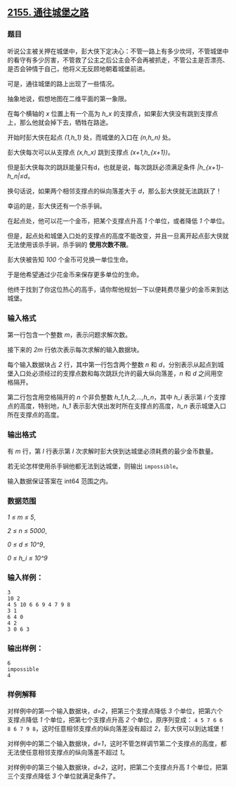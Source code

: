 ## [2155. 通往城堡之路](https://www.acwing.com/problem/content/2157/)

### 题目

听说公主被关押在城堡中，彭大侠下定决心：不管一路上有多少坎坷，不管城堡中的看守有多少厉害，不管救了公主之后公主会不会再被抓走，不管公主是否漂亮、是否会钟情于自己，他将义无反顾地朝着城堡前进。

可是，通往城堡的路上出现了一些情况。

抽象地说，假想地图在二维平面的第一象限。

在每个横轴的 *x* 位置上有一个高为 *h_x* 的支撑点，如果彭大侠没有跳到支撑点上，那么他就会掉下去，牺牲在路途。

开始时彭大侠在起点 *(1,h_1)* 处，而城堡的入口在 *(n,h_n)* 处。

彭大侠每次可以从支撑点 *(x,h_x)* 跳到支撑点 *(x+1,h_{x+1})*。

但是彭大侠每次的跳跃能量只有d，也就是说，每次跳跃必须满足条件 *|h_{x+1}-h_n|≤d*。

换句话说，如果两个相邻支撑点的纵向落差大于 *d*，那么彭大侠就无法跳跃了！

幸运的是，彭大侠还有一个杀手锏。

在起点处，他可以花一个金币，把某个支撑点升高 *1* 个单位，或者降低 *1* 个单位。

但是，起点处和城堡入口处的支撑点的高度不能改变，并且一旦离开起点彭大侠就无法使用该杀手锏，杀手锏的 **使用次数不限**。

彭大侠被告知 *100* 个金币可兑换一单位生命。

于是他希望通过少花金币来保存更多单位的生命。

他终于找到了你这位热心的高手，请你帮他规划一下以便耗费尽量少的金币来到达城堡。

### 输入格式

第一行包含一个整数 *m*，表示问题求解次数。

接下来的 *2m* 行依次表示每次求解的输入数据块。

每个输入数据块占 *2* 行，其中第一行包含两个整数 *n* 和 *d*，分别表示从起点到城堡入口处必须经过的支撑点数和每次跳跃允许的最大纵向落差，*n* 和 *d* 之间用空格隔开。

第二行包含用空格隔开的 *n* 个非负整数 *h_1,h_2,…,h_n*，其中 *h_i* 表示第 *i* 个支撑点的高度，特别地，*h_1* 表示彭大侠出发时所在支撑点的高度，*h_n* 表示城堡入口所在支撑点的高度。

### 输出格式

有 *m* 行，第 *I* 行表示第 *I* 次求解时彭大侠到达城堡必须耗费的最少金币数量。

若无论怎样使用杀手锏他都无法到达城堡，则输出 `impossible`。

输入数据保证答案在 int64 范围之内。

### 数据范围

*1 ≤ m ≤ 5*,

*2 ≤ n ≤ 5000*,

*0 ≤ d ≤ 10^9*,

*0 ≤ h_i ≤ 10^9*

### 输入样例：

```
3
10 2
4 5 10 6 6 9 4 7 9 8
3 1
6 4 0
4 2
3 0 6 3
```

### 输出样例：

```
6
impossible
4
```

### 样例解释

对样例中的第一个输入数据块，*d=2*，把第三个支撑点降低 *3* 个单位，把第六个支撑点降低 *1* 个单位，把第七个支撑点升高 *2* 个单位，原序列变成： `4 5 7 6 6 8 6 7 9 8`，这时任意相邻支撑点的纵向落差没有超过 *2*，彭大侠可以到达城堡！

对样例中的第二个输入数据块，*d=1*，这时不管怎样调节第二个支撑点的高度，都无法使任意相邻支撑点的纵向落差不超过 *1*。

对样例中的第三个输入数据块，*d=2*，这时，把第二个支撑点升高 *1* 个单位，把第三个支撑点降低 *3* 个单位就满足条件了。
